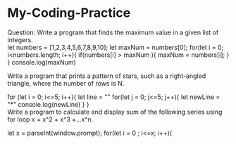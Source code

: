 # My-Coding-Practice <br>
Question: Write a program that finds the maximum value in a given list of integers. <br>
let numbers = [1,2,3,4,5,6,7,8,9,10];
let maxNum = numbers[0];
for(let i = 0; i<numbers.length; i++){
    if(numbers[i] > maxNum ){
        maxNum = numbers[i];
        }
        }
console.log(maxNum) <br>

Write a program that prints a pattern of stars, such as a right-angled triangle, where the number of rows is N. <br>

for (let i = 0; i<=5; i++){
    let line = ""
    for(let j = 0; j<=5; j++){
    let newLine = "*"
    console.log(newLine)
    }
} <br>
Write a program to calculate and display sum of the following series using for loop x + x^2 + x^3 +...x^n. <br>

let x = parseInt(window.prompt);
for(let i = 0 ; i<=x; i++){
